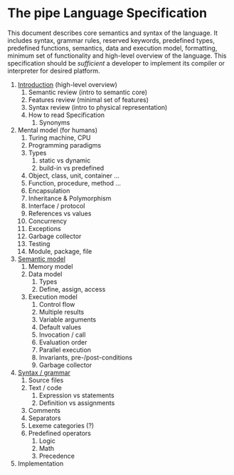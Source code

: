 # The pipe Language Specification

This document describes core semantics and syntax of the language. It includes syntax, grammar rules, reserved keywords, predefined types, predefined functions, semantics, data and execution model, formatting, minimum set of functionality and high-level overview of the language. This specification should be *sufficient* a developer to implement its compiler or interpreter for desired platform. 

1. [Introduction]() (high-level overview)
   1. Semantic review (intro to semantic core)
   2. Features review (minimal set of features)
   3. Syntax review (intro to physical representation)
   4. How to read Specification
      1. Synonyms
2. Mental model (for humans)
   1. Turing machine, CPU
   2. Programming paradigms
   3. Types
      1. static vs dynamic
      2. build-in vs predefined
   4. Object, class, unit, container ...
   5. Function, procedure, method ...
   6. Encapsulation
   7. Inheritance & Polymorphism
   8. Interface / protocol
   9.  References vs values
   10. Concurrency 
   11. Exceptions
   12. Garbage collector
   13. Testing
   14. Module, package, file
3. [Semantic model]()
   1. Memory model
   2. Data model
      1. Types
      2. Define, assign, access
   3. Execution model
      1. Control flow
      2. Multiple results
      3. Variable arguments
      4. Default values
      5. Invocation / call
      6. Evaluation order
      7. Parallel execution
      8. Invariants, pre-/post-conditions
      9. Garbage collector
4. [Syntax / grammar]()
   1. Source files
   2. Text / code
      1. Expression vs statements
      2. Definition vs assignments
   3. Comments
   4. Separators
   5. Lexeme categories (?)
   6. Predefined operators
      1. Logic
      2. Math
      3. Precedence
5. Implementation

<!--
C++ 3 catagories of language entities:
1. object declarations 
2. expressions and operators
3. types
-->